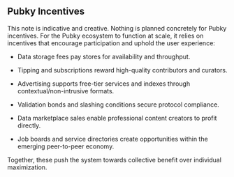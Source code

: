 ## Pubky Incentives

This note is indicative and creative. Nothing is planned concretely for Pubky incentives. For the Pubky ecosystem to function at scale, it relies on incentives that encourage participation and uphold the user experience:

- Data storage fees pay stores for availability and throughput.

- Tipping and subscriptions reward high-quality contributors and curators.

- Advertising supports free-tier services and indexes through contextual/non-intrusive formats.

- Validation bonds and slashing conditions secure protocol compliance.

- Data marketplace sales enable professional content creators to profit directly.

- Job boards and service directories create opportunities within the emerging peer-to-peer economy.

Together, these push the system towards collective benefit over individual maximization.
